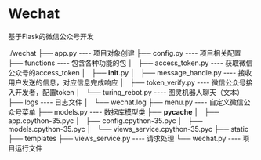 # Wechat
基于Flask的微信公众号开发

./wechat
├── app.py    ---- 项目对象创建
├── config.py ---- 项目相关配置
├── functions ---- 包含各种功能的包
│   ├── access_token.py ---- 获取微信公众号的access_token
│   ├── __init__.py
│   ├── message_handle.py ---- 接收用户发送的信息，对应信息完成响应
│   ├── token_verify.py   ---- 微信公众号接入开发者，配置token
│   └── turing_rebot.py   ---- 图灵机器人聊天（文本）
├── logs   ---- 日志文件
│   └── wechat.log
├── menu.py   ---- 自定义微信公众号菜单
├── models.py ---- 数据库模型类
├── __pycache__
│   ├── app.cpython-35.pyc
│   ├── config.cpython-35.pyc
│   ├── models.cpython-35.pyc
│   └── views_service.cpython-35.pyc
├── static
├── templates
├── views_service.py  ---- 请求处理
└── wechat.py         ---- 项目运行文件


